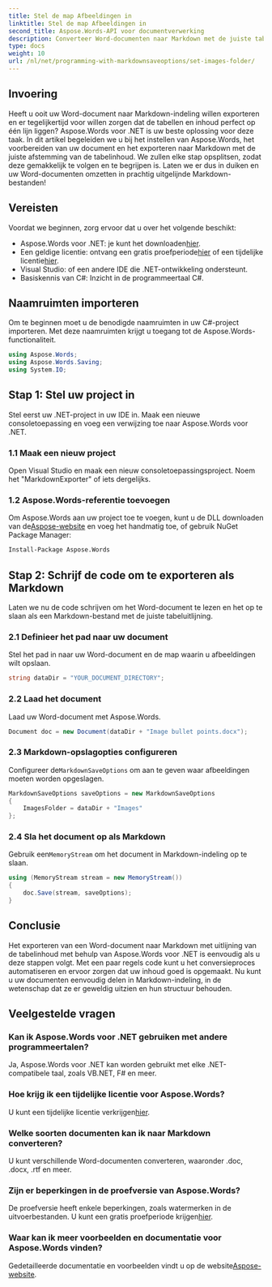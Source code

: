 ```yaml
---
title: Stel de map Afbeeldingen in
linktitle: Stel de map Afbeeldingen in
second_title: Aspose.Words-API voor documentverwerking
description: Converteer Word-documenten naar Markdown met de juiste tabeluitlijning met behulp van Aspose.Words voor .NET. Volg onze gedetailleerde gids voor perfecte resultaten.
type: docs
weight: 10
url: /nl/net/programming-with-markdownsaveoptions/set-images-folder/
---
```

## Invoering

Heeft u ooit uw Word-document naar Markdown-indeling willen exporteren en er tegelijkertijd voor willen zorgen dat de tabellen en inhoud perfect op één lijn liggen? Aspose.Words voor .NET is uw beste oplossing voor deze taak. In dit artikel begeleiden we u bij het instellen van Aspose.Words, het voorbereiden van uw document en het exporteren naar Markdown met de juiste afstemming van de tabelinhoud. We zullen elke stap opsplitsen, zodat deze gemakkelijk te volgen en te begrijpen is. Laten we er dus in duiken en uw Word-documenten omzetten in prachtig uitgelijnde Markdown-bestanden!

## Vereisten

Voordat we beginnen, zorg ervoor dat u over het volgende beschikt:

-  Aspose.Words voor .NET: je kunt het downloaden[hier](https://releases.aspose.com/words/net/).
-  Een geldige licentie: ontvang een gratis proefperiode[hier](https://releases.aspose.com/) of een tijdelijke licentie[hier](https://purchase.aspose.com/temporary-license/).
- Visual Studio: of een andere IDE die .NET-ontwikkeling ondersteunt.
- Basiskennis van C#: Inzicht in de programmeertaal C#.

## Naamruimten importeren

Om te beginnen moet u de benodigde naamruimten in uw C#-project importeren. Met deze naamruimten krijgt u toegang tot de Aspose.Words-functionaliteit.

```csharp
using Aspose.Words;
using Aspose.Words.Saving;
using System.IO;
```

## Stap 1: Stel uw project in

Stel eerst uw .NET-project in uw IDE in. Maak een nieuwe consoletoepassing en voeg een verwijzing toe naar Aspose.Words voor .NET.

### 1.1 Maak een nieuw project

Open Visual Studio en maak een nieuw consoletoepassingsproject. Noem het "MarkdownExporter" of iets dergelijks.

### 1.2 Aspose.Words-referentie toevoegen

 Om Aspose.Words aan uw project toe te voegen, kunt u de DLL downloaden van de[Aspose-website](https://releases.aspose.com/words/net/) en voeg het handmatig toe, of gebruik NuGet Package Manager:

```bash
Install-Package Aspose.Words
```

## Stap 2: Schrijf de code om te exporteren als Markdown

Laten we nu de code schrijven om het Word-document te lezen en het op te slaan als een Markdown-bestand met de juiste tabeluitlijning.

### 2.1 Definieer het pad naar uw document

Stel het pad in naar uw Word-document en de map waarin u afbeeldingen wilt opslaan.

```csharp
string dataDir = "YOUR_DOCUMENT_DIRECTORY";
```

### 2.2 Laad het document

Laad uw Word-document met Aspose.Words.

```csharp
Document doc = new Document(dataDir + "Image bullet points.docx");
```

### 2.3 Markdown-opslagopties configureren

 Configureer de`MarkdownSaveOptions` om aan te geven waar afbeeldingen moeten worden opgeslagen.

```csharp
MarkdownSaveOptions saveOptions = new MarkdownSaveOptions
{
    ImagesFolder = dataDir + "Images"
};
```

### 2.4 Sla het document op als Markdown

 Gebruik een`MemoryStream` om het document in Markdown-indeling op te slaan.

```csharp
using (MemoryStream stream = new MemoryStream())
{
    doc.Save(stream, saveOptions);
}
```

## Conclusie

Het exporteren van een Word-document naar Markdown met uitlijning van de tabelinhoud met behulp van Aspose.Words voor .NET is eenvoudig als u deze stappen volgt. Met een paar regels code kunt u het conversieproces automatiseren en ervoor zorgen dat uw inhoud goed is opgemaakt. Nu kunt u uw documenten eenvoudig delen in Markdown-indeling, in de wetenschap dat ze er geweldig uitzien en hun structuur behouden.

## Veelgestelde vragen

### Kan ik Aspose.Words voor .NET gebruiken met andere programmeertalen?

Ja, Aspose.Words voor .NET kan worden gebruikt met elke .NET-compatibele taal, zoals VB.NET, F# en meer.

### Hoe krijg ik een tijdelijke licentie voor Aspose.Words?

 U kunt een tijdelijke licentie verkrijgen[hier](https://purchase.aspose.com/temporary-license/).

### Welke soorten documenten kan ik naar Markdown converteren?

U kunt verschillende Word-documenten converteren, waaronder .doc, .docx, .rtf en meer.

### Zijn er beperkingen in de proefversie van Aspose.Words?

De proefversie heeft enkele beperkingen, zoals watermerken in de uitvoerbestanden. U kunt een gratis proefperiode krijgen[hier](https://releases.aspose.com/).

### Waar kan ik meer voorbeelden en documentatie voor Aspose.Words vinden?

 Gedetailleerde documentatie en voorbeelden vindt u op de website[Aspose-website](https://reference.aspose.com/words/net/).
